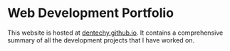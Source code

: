 # Web Development Portfolio

<p>This website is hosted at <a target="_blank" href="https://dentechy.github.io">dentechy.github.io</a>. It contains a comprehensive summary of all the development projects that I have worked on. </p>
